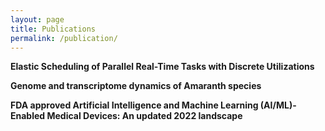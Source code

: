 ```yaml
---
layout: page
title: Publications
permalink: /publication/
---
```


**Elastic Scheduling of Parallel Real-Time Tasks with Discrete Utilizations**

**Genome and transcriptome dynamics of Amaranth species**

**FDA approved Artificial Intelligence and Machine Learning (AI/ML)-Enabled Medical Devices: An updated 2022 landscape**
